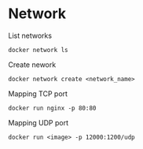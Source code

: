 # Network

List networks

    docker network ls

Create nework    

    docker network create <network_name>

Mapping TCP port

    docker run nginx -p 80:80

Mapping UDP port

    docker run <image> -p 12000:1200/udp
